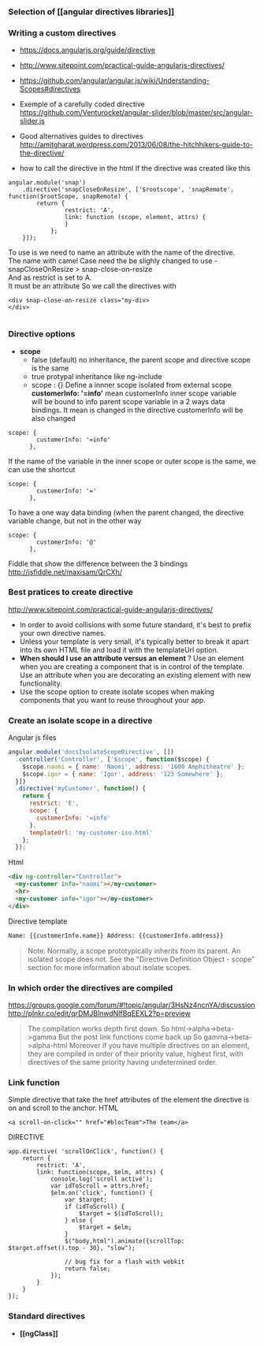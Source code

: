### Selection of [[angular directives libraries]]
### Writing a custom directives

* https://docs.angularjs.org/guide/directive
* http://www.sitepoint.com/practical-guide-angularjs-directives/
* https://github.com/angular/angular.js/wiki/Understanding-Scopes#directives
* Exemple of a carefully coded directive       
https://github.com/Venturocket/angular-slider/blob/master/src/angular-slider.js
* Good alternatives guides to directives      
 http://amitgharat.wordpress.com/2013/06/08/the-hitchhikers-guide-to-the-directive/

* how to call the directive in the html 
If the directive was created like this 
````
angular.module('snap')
    .directive('snapCloseOnResize', ['$rootscope', 'snapRemote', function($rootScope, snapRemote) {
        return {
                restrict: 'A',
                link: function (scope, element, attrs) {
                }
            };
    }]);
````
To use is we need to name an attribute with the name of the directive.    
The name with camel Case need the be slighly changed to use -    
snapCloseOnResize  > snap-close-on-resize    
And as restrict is set to A.    
It must be an attribute 
So we call the directives with 
````
<div snap-close-on-resize class="my-div>
</div>
 
````


### Directive options 

* **scope** 
  * false (default) no inheritance, the parent scope and directive scope is the same 
  * true protypal inheritance like ng-include 
  * scope : {} Define a innner scope isolated from external scope 
 **customerInfo: '=info'** mean customerInfo inner scope variable       
will be bound to info parent scope variable 
in a 2 ways data bindings. It mean is changed in the directive
customerInfo will be also changed
````
scope: {
        customerInfo: '=info'
      },
````
If the name of the variable in the inner scope or outer scope is the same, we can use the shortcut
````
scope: {
        customerInfo: '='
      },
````
To have a one way data binding (when the parent changed, the directive variable change, but not in the other way 
````
scope: {
        customerInfo: '@'
      },
````

Fiddle that show the difference between the 3 bindings    
http://jsfiddle.net/maxisam/QrCXh/

### Best pratices to create directive

http://www.sitepoint.com/practical-guide-angularjs-directives/

* In order to avoid collisions with some future standard, it's best to prefix your own directive names.
* Unless your template is very small, it's typically better to break it apart into its own HTML file and load it with the templateUrl option.
* **When should I use an attribute versus an element** ? Use an element when you are creating a component that is in control of the template. Use an attribute when you are decorating an existing element with new functionality.
* Use the scope option to create isolate scopes when making components that you want to reuse throughout your app.

### Create an isolate scope in a directive
Angular js files
````js
angular.module('docsIsolateScopeDirective', [])
  .controller('Controller', ['$scope', function($scope) {
    $scope.naomi = { name: 'Naomi', address: '1600 Amphitheatre' };
    $scope.igor = { name: 'Igor', address: '123 Somewhere' };
  }])
  .directive('myCustomer', function() {
    return {
      restrict: 'E',
      scope: {
        customerInfo: '=info'
      },
      templateUrl: 'my-customer-iso.html'
    };
  });
````
Html
````html
<div ng-controller="Controller">
  <my-customer info="naomi"></my-customer>
  <hr>
  <my-customer info="igor"></my-customer>
</div>
````
Directive template
````html 
Name: {{customerInfo.name}} Address: {{customerInfo.address}}
````
> Note: Normally, a scope prototypically inherits from its parent. An isolated scope does not. See the "Directive Definition Object - scope" section for more information about isolate scopes.

### In which order the directives are compiled

https://groups.google.com/forum/#!topic/angular/3HsNz4ncnYA/discussion
http://plnkr.co/edit/qrDMJBlnwdNlfBqEEXL2?p=preview

> The compilation works depth first down.  So html->alpha->beta->gamma
But the post link functions come back up So gamma->beta->alpha-html
Moreover if you have multiple directives on an element, they are compiled in order of their priority value, highest first, with directives of the same priority having undetermined order.

### Link function 
Simple directive that take the href attributes of the element the directive is on and scroll to the anchor. 
HTML
````
<a scroll-on-click="" href="#blocTeam">The team</a>
````
DIRECTIVE
````
app.directive( 'scrollOnClick', function() {
    return {
        restrict: 'A',
        link: function(scope, $elm, attrs) {
            console.log('scroll activé');
            var idToScroll = attrs.href;
            $elm.on('click', function() {
                var $target;
                if (idToScroll) {
                    $target = $(idToScroll);
                } else {
                    $target = $elm;
                }
                $("body,html").animate({scrollTop: $target.offset().top - 30}, "slow");

                // bug fix for a flash with webkit
                return false;
            });
        }
    }
});
````
### Standard directives 

* **[[ngClass]]**     

